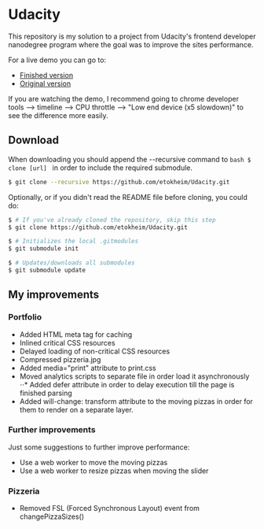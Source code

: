 # Udacity
This repository is my solution to a project from Udacity's frontend developer nanodegree program where the goal was to improve the sites performance.

For a live demo you can go to:
 * [Finished version](https://etokheim.github.io/Udacity/08%20Website%20Optimization/07%20Web%20portfolio%20-%20performance%20optimization/frontend-nanodegree-mobile-portfolio/dist/)
 * [Original version](https://etokheim.github.io/Udacity/08%20Website%20Optimization/07%20Web%20portfolio%20-%20performance%20optimization/frontend-nanodegree-mobile-portfolio/dist/)

If you are watching the demo, I recommend going to chrome developer tools --> timeline --> CPU throttle --> "Low end device (x5 slowdown)" to see the difference more easily.

## Download
When downloading you should append the --recursive command to ```bash $ clone [url] ``` in order to include the required submodule.
```bash
$ git clone --recursive https://github.com/etokheim/Udacity.git
```

Optionally, or if you didn't read the README file before cloning, you could do:
```bash
$ # If you've already cloned the repository, skip this step
$ git clone https://github.com/etokheim/Udacity.git

$ # Initializes the local .gitmodules
$ git submodule init

$ # Updates/downloads all submodules
$ git submodule update
```

## My improvements

### Portfolio
* Added HTML meta tag for caching
* Inlined critical CSS resources
* Delayed loading of non-critical CSS resources
* Compressed pizzeria.jpg
* Added media="print" attribute to print.css
* Moved analytics scripts to separate file in order load it asynchronously
	⋅⋅* Added defer attribute in order to delay execution till the page is finished parsing
* Added will-change: transform attribute to the moving pizzas in order for them to render on a separate layer.

### Further improvements
Just some suggestions to further improve performance:

* Use a web worker to move the moving pizzas
* Use a web worker to resize pizzas when moving the slider

### Pizzeria
* Removed FSL (Forced Synchronous Layout) event from changePizzaSizes()